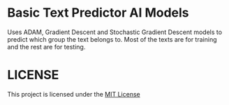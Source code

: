 # Basic Text Predictor AI Models
Uses ADAM, Gradient Descent and Stochastic Gradient Descent models to predict which group the text belongs to.
Most of the texts are for training and the rest are for testing.

# LICENSE
This project is licensed under the [MIT License](https://github.com/DemirMahmut/text_predictor_AI_models/blob/main/LICENSE)
